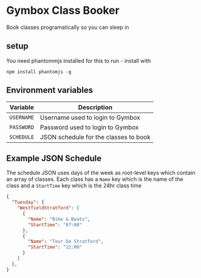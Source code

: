 # Gymbox Class Booker

Book classes programatically so you can sleep in

## setup

You need phantommjs installed for this to run - install with
```
npm install phantomjs -g
```

## Environment variables

| Variable   | Description                           |
|------------|---------------------------------------|
| `USERNAME` | Username used to login to Gymbox      |
| `PASSWORD` | Password used to login to Gymbox      |
| `SCHEDULE` | JSON schedule for the classes to book |

## Example JSON Schedule

The schedule JSON uses days of the week as root-level keys which contain an array of classes. Each class has a `Name` key which is the name of the class and a `StartTime` key which is the 24hr class time

```JSON
{
  "Tuesday": {
    "WestfieldStratford": [
      {
        "Name": "Bike & Beats",
        "StartTime": "07:00"
      },
      {
        "Name": "Tour De Stratford",
        "StartTime": "12:00"
      }
    ]
  },
}
```
